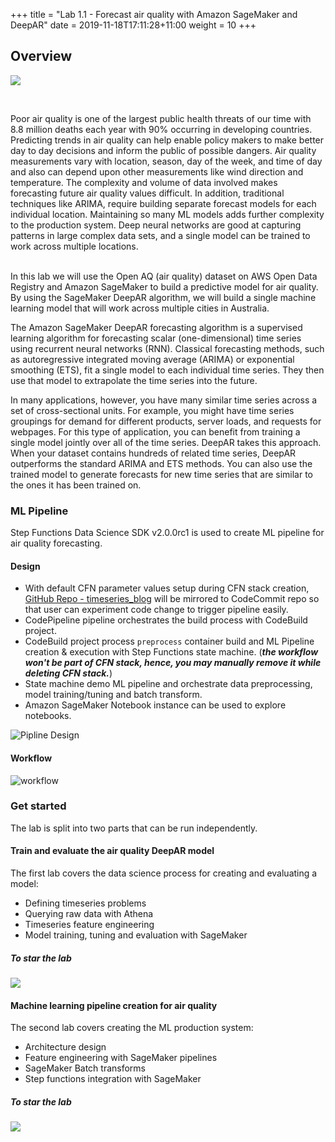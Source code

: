 +++
title = "Lab 1.1 - Forecast air quality with Amazon SageMaker and DeepAR"
date = 2019-11-18T17:11:28+11:00
weight = 10
+++

## Overview

![](/images/module-forecasting/syd_harb_air.jpg)

<br>

Poor air quality is one of the largest public health threats of our time with 8.8 million deaths each year with 90% occurring in developing countries. Predicting trends in air quality can help enable policy makers to make better day to day decisions and inform the public of possible dangers. Air quality measurements vary with location, season, day of the week, and time of day and also can depend upon other measurements like wind direction and temperature. The  complexity and volume of data involved makes forecasting future air quality values difficult. In addition, traditional techniques like ARIMA, require building separate forecast models for each individual location. Maintaining so many ML models adds further complexity to the production system. Deep neural networks are good at capturing patterns in large complex data sets, and a single model can be trained to work across multiple locations.

<br>
In this lab we will use the Open AQ (air quality) dataset on AWS Open Data Registry and Amazon SageMaker to build a predictive model for air quality. By using the SageMaker DeepAR algorithm, we will build a single machine learning model that will work across multiple cities in Australia. 

The Amazon SageMaker DeepAR forecasting algorithm is a supervised learning algorithm for forecasting scalar (one-dimensional) time series using recurrent neural networks (RNN). Classical forecasting methods, such as autoregressive integrated moving average (ARIMA) or exponential smoothing (ETS), fit a single model to each individual time series. They then use that model to extrapolate the time series into the future.

In many applications, however, you have many similar time series across a set of cross-sectional units. For example, you might have time series groupings for demand for different products, server loads, and requests for webpages. For this type of application, you can benefit from training a single model jointly over all of the time series. DeepAR takes this approach. When your dataset contains hundreds of related time series, DeepAR outperforms the standard ARIMA and ETS methods. You can also use the trained model to generate forecasts for new time series that are similar to the ones it has been trained on.

### ML Pipeline

Step Functions Data Science SDK v2.0.0rc1 is used to create ML pipeline for air quality forecasting. 

#### Design

* With default CFN parameter values setup during CFN stack creation, [GitHub Repo - timeseries_blog](https://github.com/glyfnet/timeseries_blog) will be mirrored to CodeCommit repo so that user can experiment code change to trigger pipeline easily.
* CodePipeline pipeline orchestrates the build process with CodeBuild project.
* CodeBuild project process `preprocess` container build and ML Pipeline creation & execution with Step Functions state machine. (***the workflow won't be part of CFN stack, hence, you may manually remove it while deleting CFN stack.***)
* State machine demo ML pipeline and orchestrate data preprocessing, model training/tuning and batch transform.
* Amazon SageMaker Notebook instance can be used to explore notebooks.

![Pipline Design](/images/module-forecasting/aqf-ml-pipeline-design.png)

#### Workflow

![workflow](/images/module-forecasting/air_quality_forecasting_ml_pipeline.png)

### Get started
The lab is split into two parts that can be run independently.

#### Train and evaluate the air quality DeepAR model
The first lab covers the data science process for creating and evaluating a model:
- Defining timeseries problems
- Querying raw data with Athena
- Timeseries feature engineering
- Model training, tuning and evaluation with SageMaker

##### To star the lab

![](/images/module-forecasting/lab1_notebook_01_train_and_evaluate_air_quality_deepar_model.png)

#### Machine learning pipeline creation for air quality 
The second lab covers creating the ML production system:
- Architecture design
- Feature engineering with SageMaker pipelines
- SageMaker Batch transforms
- Step functions integration with SageMaker

##### To star the lab

![](/images/module-forecasting/lab1_notebook_02_manual_ml_pipeline_creation_for_air_quality_forecasting.png)
